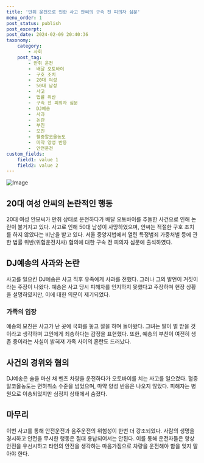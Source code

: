 ```yaml
---
title: '만취 운전으로 인한 사고 안씨의 구속 전 피의자 심문'
menu_order: 1
post_status: publish
post_excerpt: 
post_date: 2024-02-09 20:40:36
taxonomy:
    category:
        - 사회
    post_tag:
        - 만취 운전
        -  배달 오토바이
        -  구호 조치
        -  20대 여성
        -  50대 남성
        -  사고
        -  법률 위반
        -  구속 전 피의자 심문
        -  DJ예송
        -  사과
        -  논란
        -  부친
        -  모친
        -  혈중알코올농도
        -  마약 양성 반응
        -  안전운전
custom_fields:
    field1: value 1
    field2: value 2
---
```


![Image](https://imgnews.pstatic.net/image/088/2024/02/09/0000861632_001_20240209172701177.jpg?type=w647)

## 20대 여성 안씨의 논란적인 행동
20대 여성 안모씨가 만취 상태로 운전하다가 배달 오토바이를 추돌한 사건으로 인해 논란이 불거지고 있다. 사고로 인해 50대 남성이 사망하였으며, 안씨는 적절한 구호 조치를 하지 않았다는 비난을 받고 있다. 서울 중앙지법에서 열린 특정범죄 가중처벌 등에 관한 법률 위반(위험운전치사) 혐의에 대한 구속 전 피의자 심문에 출석하였다.
## DJ예송의 사과와 논란
사고를 일으킨 DJ예송은 사고 직후 유족에게 사과를 전했다. 그러나 그의 발언이 거짓이라는 주장이 나왔다. 예송은 사고 당시 피해자를 인지하지 못했다고 주장하며 현장 상황을 설명하였지만, 이에 대한 의문이 제기되었다.
### 가족의 입장
예송의 모친은 사고가 난 곳에 국화를 놓고 절을 하며 돌아왔다. 그녀는 딸이 벌 받을 것이라고 생각하며 고인에게 죄송하다는 감정을 표현했다. 또한, 예송의 부친이 여전히 생존 중이라는 사실이 밝혀져 가족 사이의 혼란도 드러났다.
## 사건의 경위와 혐의
DJ예송은 술을 마신 채 벤츠 차량을 운전하다가 오토바이를 치는 사고를 일으켰다. 혈중알코올농도는 면허취소 수준을 넘었으며, 마약 양성 반응은 나오지 않았다. 피해자는 병원으로 이송되었지만 심정지 상태에서 숨졌다.
## 마무리
이번 사고를 통해 안전운전과 음주운전의 위험성이 한번 더 강조되었다. 사람의 생명을 경시하고 안전을 무시한 행동은 절대 용납되어서는 안된다. 이를 통해 운전자들은 항상 안전을 우선시하고 타인의 안전을 생각하는 마음가짐으로 차량을 운전해야 함을 잊지 말아야 한다.
